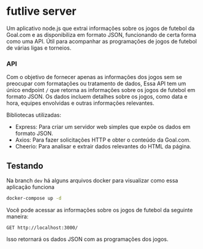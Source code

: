 # futlive server

Um aplicativo node.js que extrai informações sobre os jogos de futebol da Goal.com e as disponibiliza em formato JSON, funcionando de certa forma como uma API. Útil para acompanhar as programações de jogos de futebol de várias ligas e torneios.

### API

Com o objetivo de fornecer apenas as informações dos jogos sem se preocupar com formatações ou tratamento de dados, Essa API tem um único endpoint `/` que retorna as informações sobre os jogos de futebol em formato JSON. 
Os dados incluem detalhes sobre os jogos, como data e hora, equipes envolvidas e outras informações relevantes.

Bibliotecas utilizadas:

- Express: Para criar um servidor web simples que expõe os dados em formato JSON.
- Axios: Para fazer solicitações HTTP e obter o conteúdo da Goal.com.
- Cheerio: Para analisar e extrair dados relevantes do HTML da página.

## Testando 
Na branch `dev` há alguns arquivos docker para visualizar como essa aplicação funciona
```bash
docker-compose up -d
```

Você pode acessar as informações sobre os jogos de futebol da seguinte maneira:

```curl
GET http://localhost:3000/
```

Isso retornará os dados JSON com as programações dos jogos.